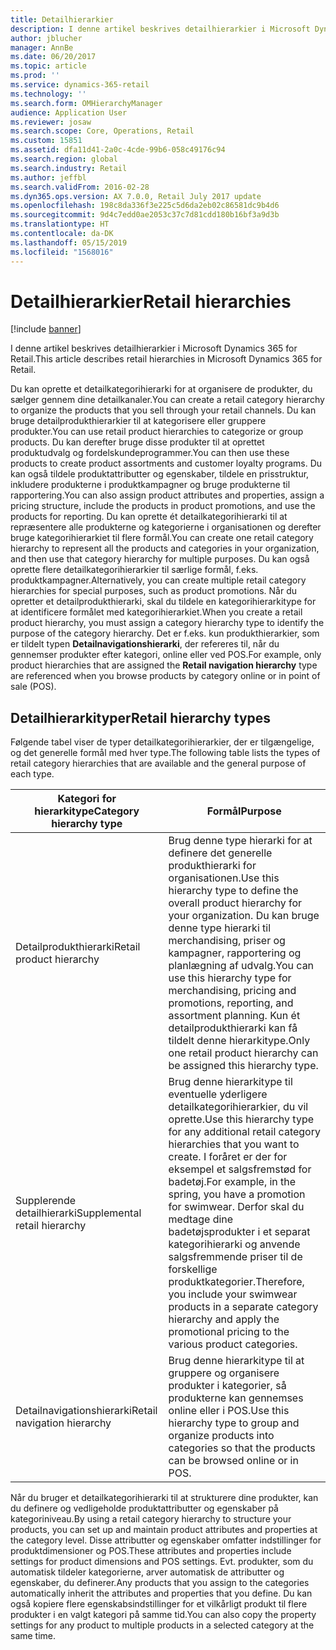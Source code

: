 ```yaml
---
title: Detailhierarkier
description: I denne artikel beskrives detailhierarkier i Microsoft Dynamics 365 for Retail.
author: jblucher
manager: AnnBe
ms.date: 06/20/2017
ms.topic: article
ms.prod: ''
ms.service: dynamics-365-retail
ms.technology: ''
ms.search.form: OMHierarchyManager
audience: Application User
ms.reviewer: josaw
ms.search.scope: Core, Operations, Retail
ms.custom: 15851
ms.assetid: dfa11d41-2a0c-4cde-99b6-058c49176c94
ms.search.region: global
ms.search.industry: Retail
ms.author: jeffbl
ms.search.validFrom: 2016-02-28
ms.dyn365.ops.version: AX 7.0.0, Retail July 2017 update
ms.openlocfilehash: 198c8da336f3e225c5d6da2eb02c86581dc9b4d6
ms.sourcegitcommit: 9d4c7edd0ae2053c37c7d81cdd180b16bf3a9d3b
ms.translationtype: HT
ms.contentlocale: da-DK
ms.lasthandoff: 05/15/2019
ms.locfileid: "1568016"
---
```

# <a name="retail-hierarchies"></a><span data-ttu-id="367dc-103">Detailhierarkier</span><span class="sxs-lookup"><span data-stu-id="367dc-103">Retail hierarchies</span></span>

[!include [banner](includes/banner.md)]

<span data-ttu-id="367dc-104">I denne artikel beskrives detailhierarkier i Microsoft Dynamics 365 for Retail.</span><span class="sxs-lookup"><span data-stu-id="367dc-104">This article describes retail hierarchies in Microsoft Dynamics 365 for Retail.</span></span>

<span data-ttu-id="367dc-105">Du kan oprette et detailkategorihierarki for at organisere de produkter, du sælger gennem dine detailkanaler.</span><span class="sxs-lookup"><span data-stu-id="367dc-105">You can create a retail category hierarchy to organize the products that you sell through your retail channels.</span></span> <span data-ttu-id="367dc-106">Du kan bruge detailprodukthierarkier til at kategorisere eller gruppere produkter.</span><span class="sxs-lookup"><span data-stu-id="367dc-106">You can use retail product hierarchies to categorize or group products.</span></span> <span data-ttu-id="367dc-107">Du kan derefter bruge disse produkter til at oprettet produktudvalg og fordelskundeprogrammer.</span><span class="sxs-lookup"><span data-stu-id="367dc-107">You can then use these products to create product assortments and customer loyalty programs.</span></span> <span data-ttu-id="367dc-108">Du kan også tildele produktattributter og egenskaber, tildele en prisstruktur, inkludere produkterne i produktkampagner og bruge produkterne til rapportering.</span><span class="sxs-lookup"><span data-stu-id="367dc-108">You can also assign product attributes and properties, assign a pricing structure, include the products in product promotions, and use the products for reporting.</span></span> <span data-ttu-id="367dc-109">Du kan oprette ét detailkategorihierarki til at repræsentere alle produkterne og kategorierne i organisationen og derefter bruge kategorihierarkiet til flere formål.</span><span class="sxs-lookup"><span data-stu-id="367dc-109">You can create one retail category hierarchy to represent all the products and categories in your organization, and then use that category hierarchy for multiple purposes.</span></span> <span data-ttu-id="367dc-110">Du kan også oprette flere detailkategorihierarkier til særlige formål, f.eks. produktkampagner.</span><span class="sxs-lookup"><span data-stu-id="367dc-110">Alternatively, you can create multiple retail category hierarchies for special purposes, such as product promotions.</span></span> <span data-ttu-id="367dc-111">Når du opretter et detailprodukthierarki, skal du tildele en kategorihierarkitype for at identificere formålet med kategorihierarkiet.</span><span class="sxs-lookup"><span data-stu-id="367dc-111">When you create a retail product hierarchy, you must assign a category hierarchy type to identify the purpose of the category hierarchy.</span></span> <span data-ttu-id="367dc-112">Det er f.eks. kun produkthierarkier, som er tildelt typen **Detailnavigationshierarki**, der refereres til, når du gennemser produkter efter kategori, online eller ved POS.</span><span class="sxs-lookup"><span data-stu-id="367dc-112">For example, only product hierarchies that are assigned the **Retail navigation hierarchy** type are referenced when you browse products by category online or in point of sale (POS).</span></span>

## <a name="retail-hierarchy-types"></a><span data-ttu-id="367dc-113">Detailhierarkityper</span><span class="sxs-lookup"><span data-stu-id="367dc-113">Retail hierarchy types</span></span>

<span data-ttu-id="367dc-114">Følgende tabel viser de typer detailkategorihierarkier, der er tilgængelige, og det generelle formål med hver type.</span><span class="sxs-lookup"><span data-stu-id="367dc-114">The following table lists the types of retail category hierarchies that are available and the general purpose of each type.</span></span>

| <span data-ttu-id="367dc-115">Kategori for hierarkitype</span><span class="sxs-lookup"><span data-stu-id="367dc-115">Category hierarchy type</span></span>       | <span data-ttu-id="367dc-116">Formål</span><span class="sxs-lookup"><span data-stu-id="367dc-116">Purpose</span></span> |
|-------------------------------|---------|
| <span data-ttu-id="367dc-117">Detailprodukthierarki</span><span class="sxs-lookup"><span data-stu-id="367dc-117">Retail product hierarchy</span></span>      | <span data-ttu-id="367dc-118">Brug denne type hierarki for at definere det generelle produkthierarki for organisationen.</span><span class="sxs-lookup"><span data-stu-id="367dc-118">Use this hierarchy type to define the overall product hierarchy for your organization.</span></span> <span data-ttu-id="367dc-119">Du kan bruge denne type hierarki til merchandising, priser og kampagner, rapportering og planlægning af udvalg.</span><span class="sxs-lookup"><span data-stu-id="367dc-119">You can use this hierarchy type for merchandising, pricing and promotions, reporting, and assortment planning.</span></span> <span data-ttu-id="367dc-120">Kun ét detailprodukthierarki kan få tildelt denne hierarkitype.</span><span class="sxs-lookup"><span data-stu-id="367dc-120">Only one retail product hierarchy can be assigned this hierarchy type.</span></span> |
| <span data-ttu-id="367dc-121">Supplerende detailhierarki</span><span class="sxs-lookup"><span data-stu-id="367dc-121">Supplemental retail hierarchy</span></span> | <span data-ttu-id="367dc-122">Brug denne hierarkitype til eventuelle yderligere detailkategorihierarkier, du vil oprette.</span><span class="sxs-lookup"><span data-stu-id="367dc-122">Use this hierarchy type for any additional retail category hierarchies that you want to create.</span></span> <span data-ttu-id="367dc-123">I foråret er der for eksempel et salgsfremstød for badetøj.</span><span class="sxs-lookup"><span data-stu-id="367dc-123">For example, in the spring, you have a promotion for swimwear.</span></span> <span data-ttu-id="367dc-124">Derfor skal du medtage dine badetøjsprodukter i et separat kategorihierarki og anvende salgsfremmende priser til de forskellige produktkategorier.</span><span class="sxs-lookup"><span data-stu-id="367dc-124">Therefore, you include your swimwear products in a separate category hierarchy and apply the promotional pricing to the various product categories.</span></span> |
| <span data-ttu-id="367dc-125">Detailnavigationshierarki</span><span class="sxs-lookup"><span data-stu-id="367dc-125">Retail navigation hierarchy</span></span>   | <span data-ttu-id="367dc-126">Brug denne hierarkitype til at gruppere og organisere produkter i kategorier, så produkterne kan gennemses online eller i POS.</span><span class="sxs-lookup"><span data-stu-id="367dc-126">Use this hierarchy type to group and organize products into categories so that the products can be browsed online or in POS.</span></span> |

<span data-ttu-id="367dc-127">Når du bruger et detailkategorihierarki til at strukturere dine produkter, kan du definere og vedligeholde produktattributter og egenskaber på kategoriniveau.</span><span class="sxs-lookup"><span data-stu-id="367dc-127">By using a retail category hierarchy to structure your products, you can set up and maintain product attributes and properties at the category level.</span></span> <span data-ttu-id="367dc-128">Disse attributter og egenskaber omfatter indstillinger for produktdimensioner og POS.</span><span class="sxs-lookup"><span data-stu-id="367dc-128">These attributes and properties include settings for product dimensions and POS settings.</span></span> <span data-ttu-id="367dc-129">Evt. produkter, som du automatisk tildeler kategorierne, arver automatisk de attributter og egenskaber, du definerer.</span><span class="sxs-lookup"><span data-stu-id="367dc-129">Any products that you assign to the categories automatically inherit the attributes and properties that you define.</span></span> <span data-ttu-id="367dc-130">Du kan også kopiere flere egenskabsindstillinger for et vilkårligt produkt til flere produkter i en valgt kategori på samme tid.</span><span class="sxs-lookup"><span data-stu-id="367dc-130">You can also copy the property settings for any product to multiple products in a selected category at the same time.</span></span>
